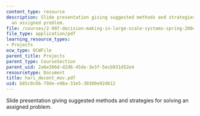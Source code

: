 ```yaml
---
content_type: resource
description: Slide presentation giving suggested methods and strategies for solving
  an assigned problem.
file: /courses/2-997-decision-making-in-large-scale-systems-spring-2004/b85c0c6679dee98a33e530380e92d612_hari_decent_mov.pdf
file_type: application/pdf
learning_resource_types:
- Projects
ocw_type: OCWFile
parent_title: Projects
parent_type: CourseSection
parent_uid: 2a6e386d-d2d6-45de-3e3f-5ecb931d52e4
resourcetype: Document
title: hari_decent_mov.pdf
uid: b85c0c66-79de-e98a-33e5-30380e92d612
---
```

Slide presentation giving suggested methods and strategies for solving an assigned problem.

